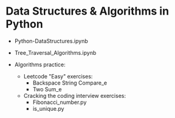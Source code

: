 # Data Structures & Algorithms in Python

- Python-DataStructures.ipynb
- Tree_Traversal_Algorithms.ipynb

- Algorithms practice:
  - Leetcode "Easy" exercises:
      * Backspace String Compare_e
      * Two Sum_e
  - Cracking the coding interview exercises:
      * Fibonacci_number.py
      * is_unique.py
